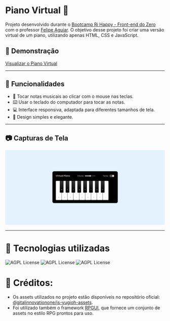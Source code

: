 # Piano Virtual 🎹

<p>Projeto desenvolvido durante o <a href="https://web.dio.me/track/coding-future-front-end-do-zero">Bootcamp Ri Happy - Front-end do Zero</a> com o professor <a href="https://github.com/felipeAguiarCode">Felipe Aguiar</a>. O objetivo desse projeto foi criar uma versão virtual de um piano, utilizando apenas HTML, CSS e JavaScript.</p>

## 🔗 Demonstração
[Visualizar o Piano Virtual](https://thiagohernani.github.io/js-music-keyboard-virtual/)  

---

## 🚀 Funcionalidades

- 🎵 Tocar notas musicais ao clicar com o mouse nas teclas.
- ⌨️ Usar o teclado do computador para tocar as notas.
- 💻 Interface responsiva, adaptada para diferentes tamanhos de tela.
- 🎨 Design simples e elegante.

---

## 📷 Capturas de Tela

![Screen](https://github.com/thiagohernani/js-music-keyboard-virtual/blob/main/src/images/Captura%20de%20tela%202025-01-07%20203731.png?raw=true)

---

<h1>🚀 Tecnologias utilizadas</h1>

<img src="https://camo.githubusercontent.com/10c7a8fa2cf317cc7c4af6f13efac086a9f0ea010f0dfc746c94e5cde310b339/68747470733a2f2f696d672e736869656c64732e696f2f62616467652f48544d4c352d4533344632363f7374796c653d666f722d7468652d6261646765266c6f676f3d68746d6c35266c6f676f436f6c6f723d7768697465" alt="AGPL License" data-canonical-src="https://img.shields.io/badge/HTML5-E34F26?style=for-the-badge&amp;logo=html5&amp;logoColor=white" style="max-width: 100%;"> <img src="https://camo.githubusercontent.com/001d4637c08910acf414f12a1682879a1f99867f6f9a3550f0541e7d03dd34a2/68747470733a2f2f696d672e736869656c64732e696f2f62616467652f435353332d3135373242363f7374796c653d666f722d7468652d6261646765266c6f676f3d63737333266c6f676f436f6c6f723d7768697465" alt="AGPL License" data-canonical-src="https://img.shields.io/badge/CSS3-1572B6?style=for-the-badge&amp;logo=css3&amp;logoColor=white" style="max-width: 100%;"> <img src="https://camo.githubusercontent.com/b50d4b5449ac9bed0fc02238425fd56db93011d5019563595023ff0bb1a02162/68747470733a2f2f696d672e736869656c64732e696f2f62616467652f4a6176615363726970742d4637444631453f7374796c653d666f722d7468652d6261646765266c6f676f3d6a617661736372697074266c6f676f436f6c6f723d626c61636b" alt="AGPL License" data-canonical-src="https://img.shields.io/badge/JavaScript-F7DF1E?style=for-the-badge&amp;logo=javascript&amp;logoColor=black" style="max-width: 100%;">

<h1>📌 Créditos:</h1>

<ul>
  <li>
    Os assets utilizados no projeto estão disponíveis no repositório oficial: 
    <a href="https://github.com/digitalinnovationone/js-yugioh-assets" target="_blank" rel="noopener noreferrer">digitalinnovationone/js-yugioh-assets</a>.
  </li>
  <li>
    Foi utilizado também o framework <a href="https://github.com/RonenNess/RPGUI" target="_blank" rel="noopener noreferrer">RPGUI</a>, que fornece um conjunto de assets no estilo RPG prontos para uso.
  </li>
</ul>
